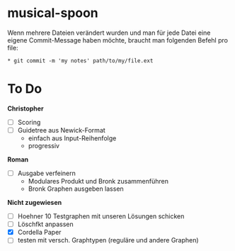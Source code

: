 # musical-spoon
Wenn mehrere Dateien verändert wurden und man für jede Datei eine eigene 
Commit-Message haben möchte, braucht man folgenden Befehl pro file: 

	* git commit -m 'my notes' path/to/my/file.ext 

# To Do

**Christopher**
- [ ] Scoring
- [ ] Guidetree aus Newick-Format
    - einfach aus Input-Reihenfolge
    - progressiv
        
**Roman**
- [ ] Ausgabe verfeinern
    - Modulares Produkt und Bronk zusammenführen
    - Bronk Graphen ausgeben lassen
                
**Nicht zugewiesen**
- [ ] Hoehner 10 Testgraphen mit unseren Lösungen schicken
- [ ] Löschfkt anpassen
- [X] Cordella Paper
- [ ] testen mit versch. Graphtypen (reguläre und andere Graphen)
